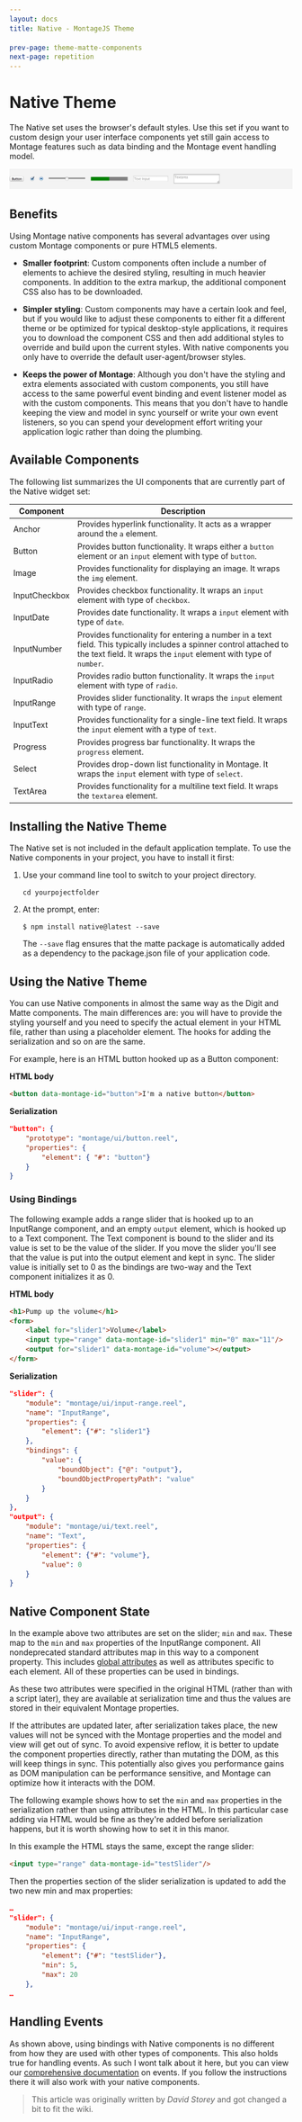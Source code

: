 ```yaml
---
layout: docs
title: Native - MontageJS Theme

prev-page: theme-matte-components
next-page: repetition
---
```


# Native Theme

The Native set uses the browser's default styles. Use this set if you want to custom design your user interface components yet still gain access to Montage features such as data binding and the Montage event handling model.

![Native](/images/themes/native.png)

## Benefits
Using Montage native components has several advantages over using custom Montage components or pure HTML5 elements.

* **Smaller footprint**: Custom components often include a number of elements to achieve the desired styling, resulting in much heavier components. In addition to the extra markup, the additional component CSS also has to be downloaded.

* **Simpler styling**: Custom components may have a certain look and feel, but if you would like to adjust these components to either fit a different theme or be optimized for typical desktop-style applications, it requires you to download the component CSS and then add additional styles to override and build upon the current styles. With native components you only have to override the default user-agent/browser styles.

* **Keeps the power of Montage**: Although you don't have the styling and extra elements associated with custom components, you still have access to the same powerful event binding and event listener model as with the custom components. This means that you don't have to handle keeping the view and model in sync yourself or write your own event listeners, so you can spend your development effort writing your application logic rather than doing the plumbing.

## Available Components
The following list summarizes the UI components that are currently part of the Native widget set:

Component | Description 
------------ | ------------- 
Anchor | Provides hyperlink functionality. It acts as a wrapper around the `a` element.  
Button | Provides button functionality. It wraps either a `button` element or an `input` element with type of `button`.
Image | Provides functionality for displaying an image. It wraps the `img` element.
InputCheckbox | Provides checkbox functionality. It wraps an `input` element with type of `checkbox`.
InputDate | Provides date functionality. It wraps a `input` element with type of `date`.
InputNumber | Provides functionality for entering a number in a text field. This typically includes a spinner control attached to the text field. It wraps the `input` element with type of `number`.
InputRadio | Provides radio button functionality. It wraps the `input` element with type of `radio`.
InputRange | Provides slider functionality. It wraps the `input` element with type of `range`.
InputText | Provides functionality for a single-line text field. It wraps the `input` element with a type of `text`.
Progress | Provides progress bar functionality. It wraps the `progress` element.
Select | Provides drop-down list functionality in Montage. It wraps the `input` element with type of `select`.  
TextArea | Provides functionality for a multiline text field. It wraps the `textarea` element.  


## Installing the Native Theme

The Native set is not included in the default application template. To use the Native components in your project, you have to install it first:

1. Use your command line tool to switch to your project directory.

    ```
    cd yourpojectfolder
    ```
    
2. At the prompt, enter:

    ```
    $ npm install native@latest --save
    ```
    
    The `--save` flag ensures that the matte package is automatically added as a dependency to the package.json file of your application code.

## Using the Native Theme

You can use Native components in almost the same way as the Digit and Matte components. The main differences are: you will have to provide the styling yourself and you need to specify the actual element in your HTML file, rather than using a placeholder element. The hooks for adding the serialization and so on are the same.

For example, here is an HTML button hooked up as a Button component:

**HTML body**

```html
<button data-montage-id="button">I'm a native button</button>
```

**Serialization**

```json
"button": {
    "prototype": "montage/ui/button.reel",
    "properties": {
        "element": { "#": "button"}
    }
}
```

### Using Bindings
The following example adds a range slider that is hooked up to an InputRange component, and an empty `output` element, which is hooked up to a Text component. The Text component is bound to the slider and its value is set to be the value of the slider. If you move the slider you'll see that the value is put into the output element and kept in sync. The slider value is initially set to 0 as the bindings are two-way and the Text component initializes it as 0.

**HTML body**

```html
<h1>Pump up the volume</h1>
<form>
    <label for="slider1">Volume</label>
    <input type="range" data-montage-id="slider1" min="0" max="11"/>
    <output for="slider1" data-montage-id="volume"></output>
</form>
```

**Serialization**

```json
"slider": {
    "module": "montage/ui/input-range.reel",
    "name": "InputRange",
    "properties": {
        "element": {"#": "slider1"}
    },
    "bindings": {
        "value": {
            "boundObject": {"@": "output"},
            "boundObjectPropertyPath": "value"
        }
    }
},
"output": {
    "module": "montage/ui/text.reel",
    "name": "Text",
    "properties": {
        "element": {"#": "volume"},
        "value": 0
    }
}                
```

## Native Component State
In the example above two attributes are set on the slider; `min` and `max`. These map to the `min` and `max` properties of the InputRange component. All nondeprecated standard attributes map in this way to a component property. This includes [global attributes](http://www.w3.org/TR/html5/elements.html#global-attributes) as well as attributes specific to each element. All of these properties can be used in bindings.

As these two attributes were specified in the original HTML (rather than with a script later), they are available at serialization time and thus the values are stored in their equivalent Montage properties.

If the attributes are updated later, after serialization takes place, the new values will not be synced with the Montage properties and the model and view will get out of sync. To avoid expensive reflow, it is better to update the component properties directly, rather than mutating the DOM, as this will keep things in sync. This potentially also gives you performance gains as DOM manipulation can be performance sensitive, and Montage can optimize how it interacts with the DOM.

The following example shows how to set the `min` and `max` properties in the serialization rather than using attributes in the HTML. In this particular case adding via HTML would be fine as they're added before serialization happens, but it is worth showing how to set it in this manor.

In this example the HTML stays the same, except the range slider:

```html
<input type="range" data-montage-id="testSlider"/>
```

Then the properties section of the slider serialization is updated to add the two new min and max properties:

```json
…
"slider": {
    "module": "montage/ui/input-range.reel",
    "name": "InputRange",
    "properties": {
        "element": {"#": "testSlider"},
        "min": 5,
        "max": 20
    },
…
```

## Handling Events
As shown above, using bindings with Native components is no different from how they are used with other types of components. This also holds true for handling events. As such I wont talk about it here, but you can view our [comprehensive documentation](https://github.com/montagejs/montage/wiki/Event-handling) on events. If you follow the instructions there it will also work with your native components.

> This article was originally written by _David Storey_ and got changed a bit to fit the wiki.
